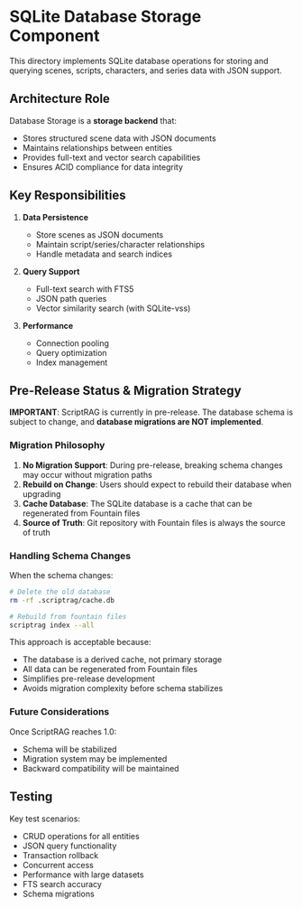 # SQLite Database Storage Component

This directory implements SQLite database operations for storing and querying scenes, scripts, characters, and series data with JSON support.

## Architecture Role

Database Storage is a **storage backend** that:

- Stores structured scene data with JSON documents
- Maintains relationships between entities
- Provides full-text and vector search capabilities
- Ensures ACID compliance for data integrity

## Key Responsibilities

1. **Data Persistence**
   - Store scenes as JSON documents
   - Maintain script/series/character relationships
   - Handle metadata and search indices

2. **Query Support**
   - Full-text search with FTS5
   - JSON path queries
   - Vector similarity search (with SQLite-vss)

3. **Performance**
   - Connection pooling
   - Query optimization
   - Index management

## Pre-Release Status & Migration Strategy

**IMPORTANT**: ScriptRAG is currently in pre-release. The database schema is subject to change, and **database migrations are NOT implemented**.

### Migration Philosophy

1. **No Migration Support**: During pre-release, breaking schema changes may occur without migration paths
2. **Rebuild on Change**: Users should expect to rebuild their database when upgrading
3. **Cache Database**: The SQLite database is a cache that can be regenerated from Fountain files
4. **Source of Truth**: Git repository with Fountain files is always the source of truth

### Handling Schema Changes

When the schema changes:

```bash
# Delete the old database
rm -rf .scriptrag/cache.db

# Rebuild from fountain files
scriptrag index --all
```

This approach is acceptable because:

- The database is a derived cache, not primary storage
- All data can be regenerated from Fountain files
- Simplifies pre-release development
- Avoids migration complexity before schema stabilizes

### Future Considerations

Once ScriptRAG reaches 1.0:

- Schema will be stabilized
- Migration system may be implemented
- Backward compatibility will be maintained








## Testing

Key test scenarios:

- CRUD operations for all entities
- JSON query functionality
- Transaction rollback
- Concurrent access
- Performance with large datasets
- FTS search accuracy
- Schema migrations
